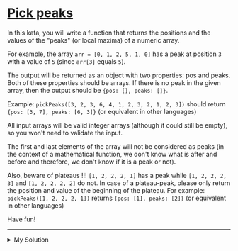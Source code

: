 # [Pick peaks](https://www.codewars.com/kata/5279f6fe5ab7f447890006a7)

In this kata, you will write a function that returns the positions and the values of the "peaks" (or local maxima) of a
numeric array.

For example, the array `arr = [0, 1, 2, 5, 1, 0]` has a peak at position `3` with a value of `5` (since `arr[3]` equals
`5`).

The output will be returned as an object with two properties: pos and peaks. Both of these properties should be arrays.
If there is no peak in the given array, then the output should be `{pos: [], peaks: []}`.

Example: `pickPeaks([3, 2, 3, 6, 4, 1, 2, 3, 2, 1, 2, 3])` should return `{pos: [3, 7], peaks: [6, 3]}` (or equivalent
in other languages)

All input arrays will be valid integer arrays (although it could still be empty), so you won't need to validate the
input.

The first and last elements of the array will not be considered as peaks (in the context of a mathematical function, we
don't know what is after and before and therefore, we don't know if it is a peak or not).

Also, beware of plateaus !!! `[1, 2, 2, 2, 1]` has a peak while `[1, 2, 2, 2, 3]` and `[1, 2, 2, 2, 2]` do not. In case
of a plateau-peak, please only return the position and value of the beginning of the plateau. For example:
`pickPeaks([1, 2, 2, 2, 1])` returns `{pos: [1], peaks: [2]}` (or equivalent in other languages)

Have fun!

---

<details><summary>My Solution</summary>

```js
function pickPeaks(arr) {
  const output = {
    pos: [],
    peaks: [],
  };

  let candidate = -1;

  for (let i = 1; i < arr.length - 1; i++) {
    if (arr[i] > arr[i - 1]) {
      candidate = i;
    }

    if (arr[i] > arr[i + 1] && candidate !== -1) {
      output.pos.push(candidate);
      output.peaks.push(arr[candidate]);

      candidate = -1;
    }
  }

  return output;
}
```

</details>
